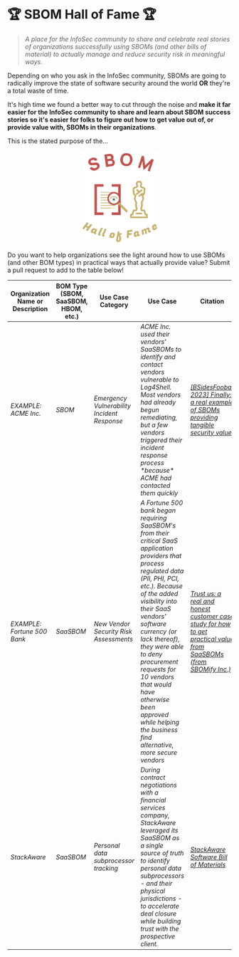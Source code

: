 # 🏆 SBOM Hall of Fame 🏆 
> *A place for the InfoSec community to share and celebrate real stories of organizations successfully using SBOMs (and other bills of material) to actually manage and reduce security risk in meaningful ways.*

Depending on who you ask in the InfoSec community, SBOMs are going to radically improve the state of software security around the world **OR** they're a total waste of time. 

It's high time we found a better way to cut through the noise and **make it far easier for the InfoSec community to share and learn about SBOM success stories so it's easier for folks to figure out how to get value out of, or provide value with, SBOMs in their organizations**.

This is the stated purpose of the...

<p align="center"><img src="https://github.com/communitysec/sbom-hall-of-fame/blob/main/SBOM%20Hall%20of%20Fame.png" width=35% height=35% /></p>

Do you want to help organizations see the light around how to use SBOMs (and other BOM types) in practical ways that actually provide value? Submit a pull request to add to the table below!

| **Organization Name or Description** | **BOM Type (SBOM, SaaSBOM, HBOM, etc.)** | **Use Case Category**                       | **Use Case**                                                                                                                                                                                                                                                                                                                                                                                                       | **Citation**                                                                                                                              |
| ------------------------------------ | ---------------------------------------- | ------------------------------------------- | ------------------------------------------------------------------------------------------------------------------------------------------------------------------------------------------------------------------------------------------------------------------------------------------------------------------------------------------------------------------------------------------------------------------ | ----------------------------------------------------------------------------------------------------------------------------------------- |
| *EXAMPLE: ACME Inc.*                 | *SBOM*                                   | *Emergency Vulnerability Incident Response* | *ACME Inc. used their vendors' SaaSBOMs to identify and contact vendors vulnerable to Log4Shell. Most vendors had already begun remediating, but a few vendors triggered their incident response process \*because\* ACME had contacted them quickly*                                                                                                                                                              | [*\[BSidesFoobar 2023\] Finally: a real example of SBOMs providing tangible security value*](https://www.youtube.com/watch?v=FAKEVIDEOID) |
| *EXAMPLE:  Fortune 500 Bank*         | *SaaSBOM*                                | *New Vendor Security Risk Assessments*      | *A Fortune 500 bank began requiring SaaSBOM's from their critical SaaS application providers that process regulated data (PII, PHI, PCI, etc.). Because of the added visibility into their SaaS vendors' software currency (or lack thereof), they were able to deny procurement requests for 10 vendors that would have otherwise been approved while helping the business find alternative, more secure vendors* | [*Trust us: a real and honest customer case study for how to get practical value from SaaSBOMs (from SBOMify Inc.)*](https://example.com) |
| *StackAware*                 | *SaaSBOM*                                   | *Personal data subprocessor tracking* | *During contract negotiations with a financial services company, StackAware leveraged its SaaSBOM as a single source of truth to identify personal data subprocessors - and their physical jurisdictions - to accelerate deal closure while building trust with the prospective client.*| [*StackAware Software Bill of Materials*](https://sbom.stackaware.com/) |
